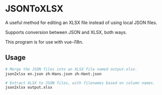 # JSONToXLSX

A useful method for editing an XLSX file instead of using local JSON files.

Supports conversion between JSON and XLSX, both ways.

This program is for use with vue-i18n.

## Usage

```bash
# Merge the JSON files into an XLSX file named output.xlsx.
json2xlsx en.json zh-Hans.json zh-Hant.json

# Extract XLSX to JSON files, with filenames based on column names.
json2xlsx output.xlsx
```

